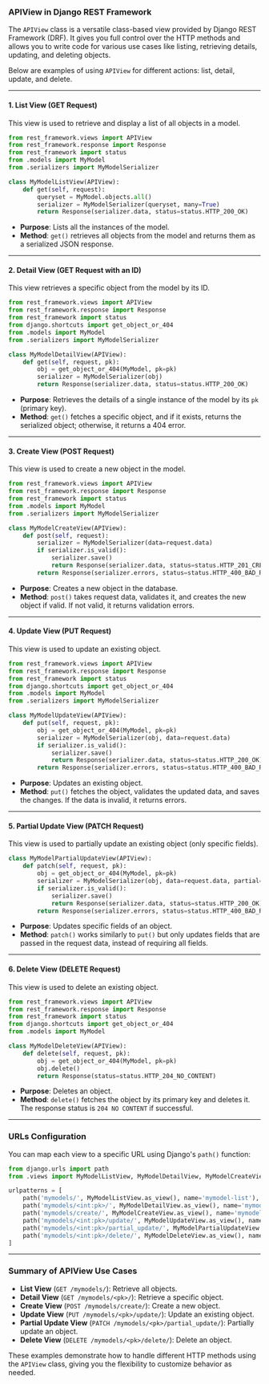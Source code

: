### APIView in Django REST Framework

The `APIView` class is a versatile class-based view provided by Django REST Framework (DRF). 
It gives you full control over the HTTP methods and allows you to write code for various use cases 
like listing, retrieving details, updating, and deleting objects.

Below are examples of using `APIView` for different actions: list, detail, update, and delete.

---

#### 1. **List View (GET Request)**

This view is used to retrieve and display a list of all objects in a model.

```python
from rest_framework.views import APIView
from rest_framework.response import Response
from rest_framework import status
from .models import MyModel
from .serializers import MyModelSerializer

class MyModelListView(APIView):
    def get(self, request):
        queryset = MyModel.objects.all()
        serializer = MyModelSerializer(queryset, many=True)
        return Response(serializer.data, status=status.HTTP_200_OK)
```

- **Purpose**: Lists all the instances of the model.
- **Method**: `get()` retrieves all objects from the model and returns them as a serialized JSON response.

---

#### 2. **Detail View (GET Request with an ID)**

This view retrieves a specific object from the model by its ID.

```python
from rest_framework.views import APIView
from rest_framework.response import Response
from rest_framework import status
from django.shortcuts import get_object_or_404
from .models import MyModel
from .serializers import MyModelSerializer

class MyModelDetailView(APIView):
    def get(self, request, pk):
        obj = get_object_or_404(MyModel, pk=pk)
        serializer = MyModelSerializer(obj)
        return Response(serializer.data, status=status.HTTP_200_OK)
```

- **Purpose**: Retrieves the details of a single instance of the model by its `pk` (primary key).
- **Method**: `get()` fetches a specific object, and if it exists, returns the serialized object; otherwise, it returns a 404 error.

---

#### 3. **Create View (POST Request)**

This view is used to create a new object in the model.

```python
from rest_framework.views import APIView
from rest_framework.response import Response
from rest_framework import status
from .models import MyModel
from .serializers import MyModelSerializer

class MyModelCreateView(APIView):
    def post(self, request):
        serializer = MyModelSerializer(data=request.data)
        if serializer.is_valid():
            serializer.save()
            return Response(serializer.data, status=status.HTTP_201_CREATED)
        return Response(serializer.errors, status=status.HTTP_400_BAD_REQUEST)
```

- **Purpose**: Creates a new object in the database.
- **Method**: `post()` takes request data, validates it, and creates the new object if valid. If not valid, it returns validation errors.

---

#### 4. **Update View (PUT Request)**

This view is used to update an existing object.

```python
from rest_framework.views import APIView
from rest_framework.response import Response
from rest_framework import status
from django.shortcuts import get_object_or_404
from .models import MyModel
from .serializers import MyModelSerializer

class MyModelUpdateView(APIView):
    def put(self, request, pk):
        obj = get_object_or_404(MyModel, pk=pk)
        serializer = MyModelSerializer(obj, data=request.data)
        if serializer.is_valid():
            serializer.save()
            return Response(serializer.data, status=status.HTTP_200_OK)
        return Response(serializer.errors, status=status.HTTP_400_BAD_REQUEST)
```

- **Purpose**: Updates an existing object.
- **Method**: `put()` fetches the object, validates the updated data, and saves the changes. If the data is invalid, it returns errors.

---

#### 5. **Partial Update View (PATCH Request)**

This view is used to partially update an existing object (only specific fields).

```python
class MyModelPartialUpdateView(APIView):
    def patch(self, request, pk):
        obj = get_object_or_404(MyModel, pk=pk)
        serializer = MyModelSerializer(obj, data=request.data, partial=True)
        if serializer.is_valid():
            serializer.save()
            return Response(serializer.data, status=status.HTTP_200_OK)
        return Response(serializer.errors, status=status.HTTP_400_BAD_REQUEST)
```

- **Purpose**: Updates specific fields of an object.
- **Method**: `patch()` works similarly to `put()` but only updates fields that are passed in the request data, instead of requiring all fields.

---

#### 6. **Delete View (DELETE Request)**

This view is used to delete an existing object.

```python
from rest_framework.views import APIView
from rest_framework.response import Response
from rest_framework import status
from django.shortcuts import get_object_or_404
from .models import MyModel

class MyModelDeleteView(APIView):
    def delete(self, request, pk):
        obj = get_object_or_404(MyModel, pk=pk)
        obj.delete()
        return Response(status=status.HTTP_204_NO_CONTENT)
```

- **Purpose**: Deletes an object.
- **Method**: `delete()` fetches the object by its primary key and deletes it. The response status is `204 NO CONTENT` if successful.

---

### URLs Configuration

You can map each view to a specific URL using Django's `path()` function:

```python
from django.urls import path
from .views import MyModelListView, MyModelDetailView, MyModelCreateView, MyModelUpdateView, MyModelDeleteView

urlpatterns = [
    path('mymodels/', MyModelListView.as_view(), name='mymodel-list'),
    path('mymodels/<int:pk>/', MyModelDetailView.as_view(), name='mymodel-detail'),
    path('mymodels/create/', MyModelCreateView.as_view(), name='mymodel-create'),
    path('mymodels/<int:pk>/update/', MyModelUpdateView.as_view(), name='mymodel-update'),
    path('mymodels/<int:pk>/partial_update/', MyModelPartialUpdateView.as_view(), name='mymodel-partial-update'),
    path('mymodels/<int:pk>/delete/', MyModelDeleteView.as_view(), name='mymodel-delete'),
]
```

---

### Summary of APIView Use Cases

- **List View** (`GET /mymodels/`): Retrieve all objects.
- **Detail View** (`GET /mymodels/<pk>/`): Retrieve a specific object.
- **Create View** (`POST /mymodels/create/`): Create a new object.
- **Update View** (`PUT /mymodels/<pk>/update/`): Update an existing object.
- **Partial Update View** (`PATCH /mymodels/<pk>/partial_update/`): Partially update an object.
- **Delete View** (`DELETE /mymodels/<pk>/delete/`): Delete an object.

These examples demonstrate how to handle different HTTP methods using the `APIView` class, giving you the flexibility to customize behavior as needed.
